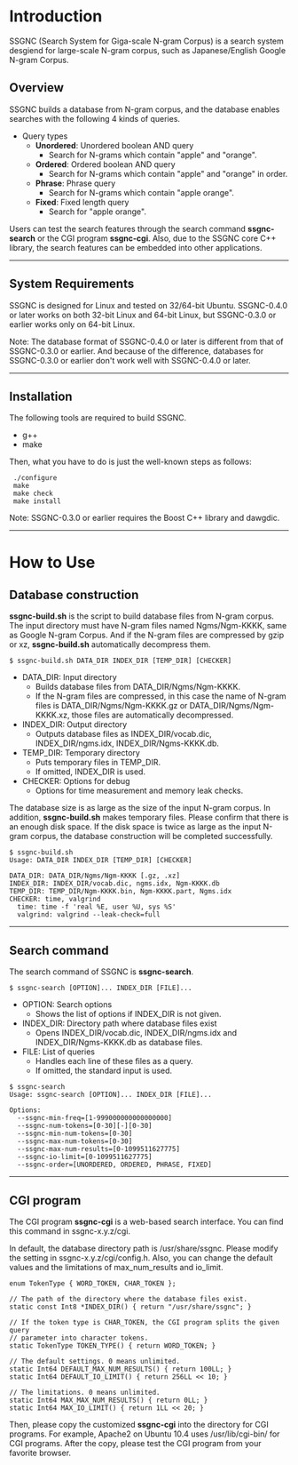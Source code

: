 # Introduction #

SSGNC (Search System for Giga-scale N-gram Corpus) is a search system desgiend for large-scale N-gram corpus, such as Japanese/English Google N-gram Corpus.

## Overview ##

SSGNC builds a database from N-gram corpus, and the database enables searches with the following 4 kinds of queries.

  * Query types
    * **Unordered**: Unordered boolean AND query
      * Search for N-grams which contain "apple" and "orange".
    * **Ordered**: Ordered boolean AND query
      * Search for N-grams which contain "apple" and "orange" in order.
    * **Phrase**: Phrase query
      * Search for N-grams which contain "apple orange".
    * **Fixed**: Fixed length query
      * Search for "apple orange".

Users can test the search features through the search command **ssgnc-search** or the CGI program **ssgnc-cgi**. Also, due to the SSGNC core C++ library, the search features can be embedded into other applications.


---


## System Requirements ##

SSGNC is designed for Linux and tested on 32/64-bit Ubuntu. SSGNC-0.4.0 or later works on both 32-bit Linux and 64-bit Linux, but SSGNC-0.3.0 or earlier works only on 64-bit Linux.

Note: The database format of SSGNC-0.4.0 or later is different from that of SSGNC-0.3.0 or earlier. And because of the difference, databases for SSGNC-0.3.0 or earlier don't work well with SSGNC-0.4.0 or later.


---


## Installation ##

The following tools are required to build SSGNC.

  * g++
  * make

Then, what you have to do is just the well-known steps as follows:

```
 ./configure
 make
 make check
 make install
```

Note: SSGNC-0.3.0 or earlier requires the Boost C++ library and dawgdic.


---


# How to Use #

## Database construction ##

**ssgnc-build.sh** is the script to build database files from N-gram corpus. The input directory must have N-gram files named Ngms/Ngm-KKKK, same as Google N-gram Corpus. And if the N-gram files are compressed by gzip or xz, **ssgnc-build.sh** automatically decompress them.

```
$ ssgnc-build.sh DATA_DIR INDEX_DIR [TEMP_DIR] [CHECKER]
```

  * DATA\_DIR: Input directory
    * Builds database files from DATA\_DIR/Ngms/Ngm-KKKK.
    * If the N-gram files are compressed, in this case the name of N-gram files is DATA\_DIR/Ngms/Ngm-KKKK.gz or DATA\_DIR/Ngms/Ngm-KKKK.xz, those files are automatically decompressed.
  * INDEX\_DIR: Output directory
    * Outputs database files as INDEX\_DIR/vocab.dic, INDEX\_DIR/ngms.idx, INDEX\_DIR/Ngms-KKKK.db.
  * TEMP\_DIR: Temporary directory
    * Puts temporary files in TEMP\_DIR.
    * If omitted, INDEX\_DIR is used.
  * CHECKER: Options for debug
    * Options for time measurement and memory leak checks.

The database size is as large as the size of the input N-gram corpus. In addition, **ssgnc-build.sh** makes temporary files. Please confirm that there is an enough disk space. If the disk space is twice as large as the input N-gram corpus, the database construction will be completed successfully.

```
$ ssgnc-build.sh
Usage: DATA_DIR INDEX_DIR [TEMP_DIR] [CHECKER]

DATA_DIR: DATA_DIR/Ngms/Ngm-KKKK [.gz, .xz]
INDEX_DIR: INDEX_DIR/vocab.dic, ngms.idx, Ngm-KKKK.db
TEMP_DIR: TEMP_DIR/Ngm-KKKK.bin, Ngm-KKKK.part, Ngms.idx
CHECKER: time, valgrind
  time: time -f 'real %E, user %U, sys %S'
  valgrind: valgrind --leak-check=full
```


---


## Search command ##

The search command of SSGNC is **ssgnc-search**.

```
$ ssgnc-search [OPTION]... INDEX_DIR [FILE]...
```

  * OPTION: Search options
    * Shows the list of options if INDEX\_DIR is not given.
  * INDEX\_DIR: Directory path where database files exist
    * Opens INDEX\_DIR/vocab.dic, INDEX\_DIR/ngms.idx and INDEX\_DIR/Ngms-KKKK.db as database files.
  * FILE: List of queries
    * Handles each line of these files as a query.
    * If omitted, the standard input is used.

```
$ ssgnc-search
Usage: ssgnc-search [OPTION]... INDEX_DIR [FILE]...

Options:
  --ssgnc-min-freq=[1-999000000000000000]
  --ssgnc-num-tokens=[0-30][-][0-30]
  --ssgnc-min-num-tokens=[0-30]
  --ssgnc-max-num-tokens=[0-30]
  --ssgnc-max-num-results=[0-1099511627775]
  --ssgnc-io-limit=[0-1099511627775]
  --ssgnc-order=[UNORDERED, ORDERED, PHRASE, FIXED]
```


---


## CGI program ##

The CGI program **ssgnc-cgi** is a web-based search interface. You can find this command in ssgnc-x.y.z/cgi.

In default, the database directory path is /usr/share/ssgnc. Please modify the setting in ssgnc-x.y.z/cgi/config.h. Also, you can change the default values and the limitations of max\_num\_results and io\_limit.

```
enum TokenType { WORD_TOKEN, CHAR_TOKEN };

// The path of the directory where the database files exist.
static const Int8 *INDEX_DIR() { return "/usr/share/ssgnc"; }

// If the token type is CHAR_TOKEN, the CGI program splits the given query
// parameter into character tokens.
static TokenType TOKEN_TYPE() { return WORD_TOKEN; }

// The default settings. 0 means unlimited.
static Int64 DEFAULT_MAX_NUM_RESULTS() { return 100LL; }
static Int64 DEFAULT_IO_LIMIT() { return 256LL << 10; }

// The limitations. 0 means unlimited.
static Int64 MAX_MAX_NUM_RESULTS() { return 0LL; }
static Int64 MAX_IO_LIMIT() { return 1LL << 20; }
```

Then, please copy the customized **ssgnc-cgi** into the directory for CGI programs. For example, Apache2 on Ubuntu 10.4 uses /usr/lib/cgi-bin/ for CGI programs. After the copy, please test the CGI program from your favorite browser.